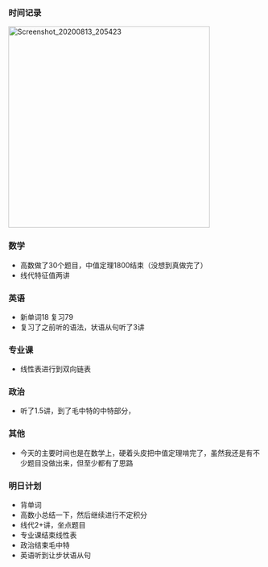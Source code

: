 ### 时间记录

<img src="https://raw.githubusercontent.com/Kong-PR/Typora-picture/master/img/Screenshot_20200813_205423.jpg" alt="Screenshot_20200813_205423" width=400 />

### 数学

- 高数做了30个题目，中值定理1800结束（没想到真做完了）
- 线代特征值两讲

### 英语

- 新单词18 复习79
- 复习了之前听的语法，状语从句听了3讲

### 专业课

- 线性表进行到双向链表

### 政治

- 听了1.5讲，到了毛中特的中特部分，

### 其他

- 今天的主要时间也是在数学上，硬着头皮把中值定理啃完了，虽然我还是有不少题目没做出来，但至少都有了思路

### 明日计划

- 背单词
- 高数小总结一下，然后继续进行不定积分
- 线代2+讲，坐点题目
- 专业课结束线性表
- 政治结束毛中特
- 英语听到让步状语从句